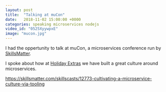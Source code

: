 ```yaml
---
layout: post
title:  "Talking at muCon"
date:   2018-11-02 15:00:00 +0000
categories: speaking microservices nodejs
video_id: "0525XyywpxE"
image: "mucon.jpg"
---
```


I had the oppertunity to talk at muCon, a microservices conference
run by [SkillsMatter](https://skillsmatter.com). 

I spoke about how at [Holiday Extras](http://holidayextras.com) we have built a great culture around microservices.

https://skillsmatter.com/skillscasts/12773-cultivating-a-microservice-culture-via-tooling

